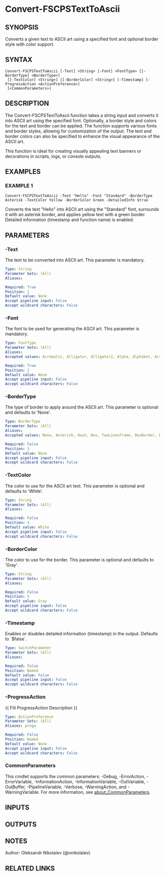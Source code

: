 ﻿---
external help file: fscps.ascii-help.xml
Module Name: fscps.ascii
online version:
schema: 2.0.0
---

# Convert-FSCPSTextToAscii

## SYNOPSIS
Converts a given text to ASCII art using a specified font and optional border style with color support.

## SYNTAX

```
Convert-FSCPSTextToAscii [-Text] <String> [-Font] <FontType> [[-BorderType] <BorderType>]
 [[-TextColor] <String>] [[-BorderColor] <String>] [-Timestamp] [-ProgressAction <ActionPreference>]
 [<CommonParameters>]
```

## DESCRIPTION
The Convert-FSCPSTextToAscii function takes a string input and converts it into ASCII art using the specified font.
Optionally, a border style and colors for the text and border can be applied.
The function supports various fonts
and border styles, allowing for customization of the output.
The text and border colors can also be specified
to enhance the visual appearance of the ASCII art.

This function is ideal for creating visually appealing text banners or decorations in scripts, logs, or console outputs.

## EXAMPLES

### EXAMPLE 1
```
Convert-FSCPSTextToAscii -Text "Hello" -Font "Standard" -BorderType Asterisk -TextColor Yellow -BorderColor Green -DetailedInfo $true
```

Converts the text "Hello" into ASCII art using the "Standard" font, surrounds it with an asterisk border, and applies yellow text with a green border.
Detailed information (timestamp and function name) is enabled.

## PARAMETERS

### -Text
The text to be converted into ASCII art.
This parameter is mandatory.

```yaml
Type: String
Parameter Sets: (All)
Aliases:

Required: True
Position: 1
Default value: None
Accept pipeline input: False
Accept wildcard characters: False
```

### -Font
The font to be used for generating the ASCII art.
This parameter is mandatory.

```yaml
Type: FontType
Parameter Sets: (All)
Aliases:
Accepted values: Acrobatic, Alligator, Alligator2, Alpha, Alphabet, Arrows, Avatar, B1FF, Banner, Banner3, Banner4, Barbwire, Basic, Bear, Bell, Benjamin, Big, Bigfig, Binary, Block, Blocks, Bloody, Bolger, Braced, Bright, Broadway, Bubble, Bulbhead, Caligraphy, Caligraphy2, Cards, Catwalk, Chiseled, Chunky, Coinstak, Cola, Colossal, Computer, Contessa, Contrast, Cosmike, Cosmike2, Crawford, Crawford2, Crazy, Cricket, Cursive, Cyberlarge, Cybermedium, Cybersmall, Cygnet, DANC4, Decimal, DiamFont, Diamond, Digital, Doh, Doom, Double, DWhistled, Electronic, Elite, Epic, Fender, Fraktur, Fuzzy, Georgi16, Georgia11, Ghost, Ghoulish, Glenyn, Goofy, Gothic, Graceful, Gradient, Graffiti, Greek, Hex, Hieroglyphs, Hollywood, Impossible, Invita, Isometric1, Isometric2, Isometric3, Isometric4, Italic, Ivrit, Jacky, Jazmine, Jerusalem, Katakana, Kban, Keyboard, Knob, Konto, LCD, Lean, Letters, Linux, Lockergnome, Madrid, Marquee, Maxfour, Merlin1, Merlin2, Mike, Mini, Mirror, Mnemonic, Modular, Morse, Morse2, Moscow, Mshebrew210, Muzzle, Nancyj, Nipples, NScript, O8, Octal, Ogre, OS2, Pagga, Pawp, Peaks, Pebbles, Pepper, Poison, Puffy, Puzzle, Pyramid, Rammstein, Rectangles, Relief, Relief2, Reverse, Roman, Rot13, Rotated, Rounded, Rozzo, RubiFont, Runic, Runyc, Script, Serifcap, Shadow, Shimrod, Short, Slant, Slide, Small, Soft, Speed, Spliff, Stacey, Stampate, Stampatello, Standard, Stellar, Stforek, Stop, Straight, Swan, Sweet, Tanja, Tengwar, Term, Test1, Thick, Thin, THIS, Thorned, Ticks, Tiles, Tombstone, Train, Trek, Tsalagi, Tubular, Twisted, Univers, Varsity, Wavy, Weird, Whimsy, Wow

Required: True
Position: 2
Default value: None
Accept pipeline input: False
Accept wildcard characters: False
```

### -BorderType
The type of border to apply around the ASCII art.
This parameter is optional and defaults to 'None'.

```yaml
Type: BorderType
Parameter Sets: (All)
Aliases:
Accepted values: None, Asterisk, Hash, Box, TwoLinesFrame, BoxBorder, DoubleBox, DoubleCorners, BubbleBorder, Plus, Dots

Required: False
Position: 3
Default value: None
Accept pipeline input: False
Accept wildcard characters: False
```

### -TextColor
The color to use for the ASCII art text.
This parameter is optional and defaults to 'White'.

```yaml
Type: String
Parameter Sets: (All)
Aliases:

Required: False
Position: 4
Default value: White
Accept pipeline input: False
Accept wildcard characters: False
```

### -BorderColor
The color to use for the border.
This parameter is optional and defaults to 'Gray'.

```yaml
Type: String
Parameter Sets: (All)
Aliases:

Required: False
Position: 5
Default value: Gray
Accept pipeline input: False
Accept wildcard characters: False
```

### -Timestamp
Enables or disables detailed information (timestamp) in the output.
Defaults to \`$false\`.

```yaml
Type: SwitchParameter
Parameter Sets: (All)
Aliases:

Required: False
Position: Named
Default value: False
Accept pipeline input: False
Accept wildcard characters: False
```

### -ProgressAction
{{ Fill ProgressAction Description }}

```yaml
Type: ActionPreference
Parameter Sets: (All)
Aliases: proga

Required: False
Position: Named
Default value: None
Accept pipeline input: False
Accept wildcard characters: False
```

### CommonParameters
This cmdlet supports the common parameters: -Debug, -ErrorAction, -ErrorVariable, -InformationAction, -InformationVariable, -OutVariable, -OutBuffer, -PipelineVariable, -Verbose, -WarningAction, and -WarningVariable. For more information, see [about_CommonParameters](http://go.microsoft.com/fwlink/?LinkID=113216).

## INPUTS

## OUTPUTS

## NOTES
Author: Oleksandr Nikolaiev (@onikolaiev)

## RELATED LINKS
